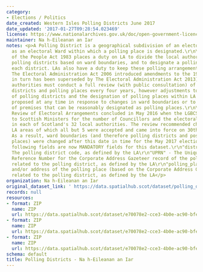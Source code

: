 ```yaml
---
category:
- Elections / Politics
date_created: Western Isles Polling Districts June 2017
date_updated: '2017-01-27T09:28:54.023469'
license: https://www.nationalarchives.gov.uk/doc/open-government-licence/version/3/
maintainer: Na h-Eileanan an Iar
notes: <p>A Polling District is a geographical subdivision of an electoral area such
  as an electoral Ward within which a polling place is designated.\r\n\r\nThe Representation
  of the People Act 1983 places a duty on LA to divide the local authority area into
  polling districts based on ward boundaries, and to designate a polling place for
  each district. LAs also have a duty to keep these polling arrangements under review.
  The Electoral Administration Act 2006 introduced amendments to the 1983 Act (which
  in turn has been superseded by The Electoral Administration Act 2013). Now local
  authorities must conduct a full review (with public consultation) of its polling
  districts and polling places every four years, however adjustments to the boundaries
  of polling districts and the designation of polling places within LA wards can be
  proposed at any time in response to changes in ward boundaries or to the availability
  of premises that can be reasonably designated as polling places.\r\n\r\nThe Fifth
  Review of Electoral Arrangements concluded in May 2016 when the LGBCS made recommendations
  to Scottish Ministers for the number of Councillors and the electoral ward boundaries
  in each of Scotland's 32 local authorities. The review recommended changes in 30
  LA areas of which all but 5 were accepted and came into force on 30th Sept 2016.
  As a result, ward boundaries (and therefore polling districts and possibly polling
  places) were changed after this date in time for the May 2017 elections.\r\n\r\nThe
  following fields are now MANDATORY fields for this dataset.\r\n"district_code" -
  The polling district code, as defined by the LA\r\n"UPRN" - The Unique Property
  Reference Number for the Corporate Address Gazeteer record of the polling place
  related to the polling district, as defined by the LA\r\n"polling_place" - The name
  and/or address of the polling place (based on the Corporate Address Gazeteer record)
  related to the polling district, as defined by the LA</p>
organization: Na h-Eileanan an Iar
original_dataset_link: ' https://data.spatialhub.scot/dataset/polling_districts-es'
records: null
resources:
- format: ZIP
  name: ZIP
  url: https://data.spatialhub.scot/dataset/e70078e2-cce3-4b0e-ac90-bfe24bce8160/resource/4af4ec1f-fefd-4b54-9cd6-b4f478aef750/download/na-h-eileanan-an-iar-polling-districts-june-2017region.zip
- format: ZIP
  name: ZIP
  url: https://data.spatialhub.scot/dataset/e70078e2-cce3-4b0e-ac90-bfe24bce8160/resource/d4deaf4e-6aaf-4f49-9abf-80b66b7849e4/download/revised-polling-districts-nov-2019-election.zip
- format: ZIP
  name: ZIP
  url: https://data.spatialhub.scot/dataset/e70078e2-cce3-4b0e-ac90-bfe24bce8160/resource/6aceff75-1863-44d6-9b68-42e4b10518c0/download/na-h-eileanan-siar-polling-districts-may-2022.zip
schema: default
title: Polling Districts - Na h-Eileanan an Iar
---
```

